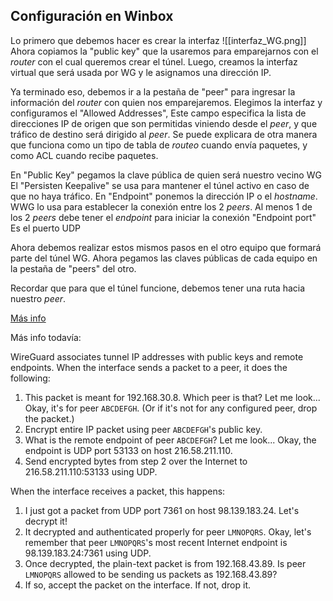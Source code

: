 

## Configuración en Winbox

Lo primero que debemos hacer es crear la interfaz
![[interfaz_WG.png]]
Ahora copiamos la "public key" que la usaremos para emparejarnos con el *router* con el cual queremos crear el túnel.
Luego, creamos la interfaz virtual que será usada por WG y le asignamos una dirección IP.

Ya terminado eso, debemos ir a la pestaña de "peer" para ingresar la información del 
*router* con quien nos emparejaremos. Elegimos la interfaz  y configuramos el "Allowed Addresses", 
Este campo especifica la lista de direcciones IP de origen que son permitidas viniendo desde el *peer*, y que tráfico de destino será dirigido al *peer*. Se puede explicara de otra manera que funciona como un tipo de tabla de *routeo* cuando envía paquetes, y como ACL cuando recibe paquetes.

En "Public Key" pegamos la clave pública de quien será nuestro vecino WG
El "Persisten Keepalive" se usa para mantener el túnel activo en caso de que no haya tráfico.
En "Endpoint" ponemos la dirección IP o el *hostname*. WWG lo usa para establecer la conexión entre los 2 *peers*. Al menos 1 de los 2 *peers* debe tener el *endpoint* para iniciar la conexión
	"Endpoint port" Es el puerto UDP

Ahora debemos realizar estos mismos pasos en el otro equipo que formará parte del túnel WG.
Ahora pegamos las claves públicas de cada equipo en la pestaña de "peers" del otro.

Recordar que para que el túnel funcione, debemos tener una ruta hacia nuestro *peer*.


[Más info](https://help.mikrotik.com/docs/spaces/ROS/pages/69664792/WireGuard)

Más info todavía:

WireGuard associates tunnel IP addresses with public keys and remote endpoints. When the interface sends a packet to a peer, it does the following:

1. This packet is meant for 192.168.30.8. Which peer is that? Let me look... Okay, it's for peer `ABCDEFGH`. (Or if it's not for any configured peer, drop the packet.)
2. Encrypt entire IP packet using peer `ABCDEFGH`'s public key.
3. What is the remote endpoint of peer `ABCDEFGH`? Let me look... Okay, the endpoint is UDP port 53133 on host 216.58.211.110.
4. Send encrypted bytes from step 2 over the Internet to 216.58.211.110:53133 using UDP.

When the interface receives a packet, this happens:

1. I just got a packet from UDP port 7361 on host 98.139.183.24. Let's decrypt it!
2. It decrypted and authenticated properly for peer `LMNOPQRS`. Okay, let's remember that peer `LMNOPQRS`'s most recent Internet endpoint is 98.139.183.24:7361 using UDP.
3. Once decrypted, the plain-text packet is from 192.168.43.89. Is peer `LMNOPQRS` allowed to be sending us packets as 192.168.43.89?
4. If so, accept the packet on the interface. If not, drop it.